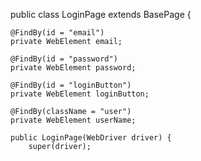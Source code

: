 public class LoginPage extends BasePage {

	@FindBy(id = "email")
	private WebElement email;

	@FindBy(id = "password")
	private WebElement password;

	@FindBy(id = "loginButton")
	private WebElement loginButton;
	
	@FindBy(className = "user")
	private WebElement userName;

	public LoginPage(WebDriver driver) {
		super(driver);



